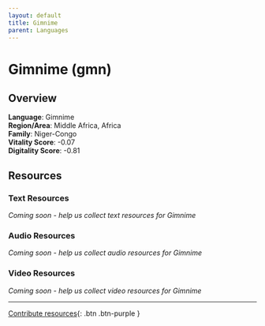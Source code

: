 ```yaml
---
layout: default
title: Gimnime
parent: Languages
---
```


# Gimnime (gmn)

## Overview

**Language**: Gimnime  
**Region/Area**: Middle Africa, Africa  
**Family**: Niger-Congo  
**Vitality Score**: -0.07  
**Digitality Score**: -0.81  

## Resources

### Text Resources
*Coming soon - help us collect text resources for Gimnime*

### Audio Resources
*Coming soon - help us collect audio resources for Gimnime*

### Video Resources
*Coming soon - help us collect video resources for Gimnime*

---

[Contribute resources](https://fairtrain.github.io/){: .btn .btn-purple }
